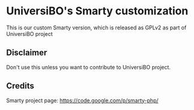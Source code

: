 UniversiBO's Smarty customization
=================================
This is our custom Smarty version, which is released as GPLv2 as part of UniversiBO project
## Disclaimer
Don't use this unless you want to contribute to UniversiBO project.

## Credits
Smarty project page: https://code.google.com/p/smarty-php/
